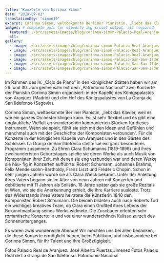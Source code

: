 ```yaml
---
title: "Konzerte von Corinna Simon"
date: "2019-07-02"
translationKey: "simon19"
excerpt: Corinna Simon, weltbekannte Berliner Pianistin, „liebt das Klavier, weil es wie ein ganzes Orchester klingen kann.
images: # complete path for eleventy img srcset output, alt required
  featured: ./src/assets/images/blog/corinna-simon-Palacio-Real-Aranjuez-2019-07.jpg
  alt:
gallery:
  - image: ./src/assets/images/blog/corinna-simon-Palacio-Real-Aranjuez-2019-01.jpg
  - image: ./src/assets/images/blog/corinna-simon-Palacio-Real-Aranjuez-2019-07.jpg
  - image: ./src/assets/images/blog/corinna-simon-Palacio-Real-Aranjuez-2019-08.jpg
  - image: ./src/assets/images/blog/corinna-simon-Palacio-San-San-Ildefonso-2019-01.jpg
  - image: ./src/assets/images/blog/corinna-simon-Palacio-San-San-Ildefonso-2019-03.jpg
  - image: ./src/assets/images/blog/corinna-simon-Palacio-San-San-Ildefonso-2019-04.jpg
---
```


Im Rahmen des IV. „Ciclo de Piano“ in den königlichen Stätten haben wir am 29. und 30. Juni gemeinsam mit dem „Patrimonio Nacional“ zwei Konzerte der Pianistin Corinna Simón organisiert: in der Kapelle des Königspalastes von Aranjuez (Madrid) und dim Hof des Königspalastes von La Granja de San Ildefonso (Segovia).

Corinna Simon, weltbekannte Berliner Pianistin, „liebt das Klavier, weil es wie ein ganzes Orchester klingen kann. Es ist sehr flexibel und es gibt eine unglaubliche Vielfalt an wunderschön komponierten Stücken für dieses Instrument. Wenn sie spielt, fühlt sie sich mit den Ideen und Gefühlen und manchmal auch mit der Geschichte der Komponisten verbunden“. Für die Konzerte in der königlichen Kapelle von Aranjuez und in den Gärten des Schlosses La Granja de San Ildefonso stellte sie ein ganz besonderes Programm zusammen. Zu Ehren Clara Schumanns (1819-1896) und ihres zweihundertsten Geburtstages spielte sie deren Werke als auch Musik von Komponisten ihrer Zeit, mit denen sie eng verbunden war und deren Werke sie häu- fig in Konzerten aufführte: Robert Schumann, Johannes Brahms, Felix Mendelssohn-Bartholdy, Franz Liszt und Frédéric Chopin. Schon in sehr jungen Jahren wurde sie als Clara Wieck bekannt. Unter der Anleitung ihres Vaters begann sie im Alter von neun Jahren mit Konzerten und debütierte mit 11 Jahren als Solistin. 18 Jahre später gab sie große Rezitals in Wien, wo sie die Anerkennung erhielt, die ihre Karriere auslöste. Trotz des Widerstands ihres Vaters heiratete die Künstlerin 1840 den Komponisten Robert Schumann. Die beiden bildeten auch nach Roberts Tod ein wichtiges kreatives Team, da Clara einen Großteil ihres Lebens der Bekanntmachung seines Werks widmete. Die Zuschauer erlebten sehr romantische Konzerte in und vor einer wunderschönen Kulisse zurzeit des Sonnenunterganges.

Es waren zwei wundervolle Abende! Wir möchten uns bei allen bedanken, die diese Konzerte ermöglicht haben, beim Publikum, und insbesondere bei Corinna Simon, für ihr Talent und ihre Großzügigkeit.

Fotos Palacio Real de Aranjuez: José Alberto Puertas Jimenez
Fotos Palacio Real de La Granja de San Ildefonso: Patrimonio Nacional

